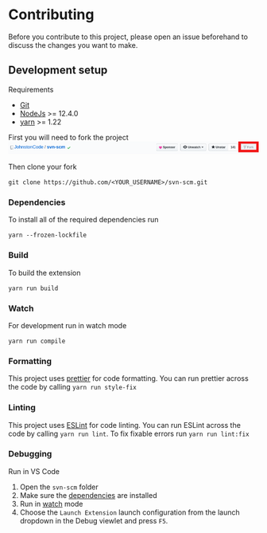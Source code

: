 # Contributing

Before you contribute to this project, please open an issue beforehand to discuss the changes you want to make.

## Development setup

Requirements    
* [Git](https://git-scm.com/)
* [NodeJs](https://nodejs.org/) >= 12.4.0
* [yarn](https://classic.yarnpkg.com/lang/en/) >= 1.22

First you will need to fork the project
![Github Fork](https://raw.githubusercontent.com/JohnstonCode/svn-scm/master/images/docs/fork.png)

Then clone your fork
```
git clone https://github.com/<YOUR_USERNAME>/svn-scm.git
```

### Dependencies
To install all of the required dependencies run
```
yarn --frozen-lockfile
```

### Build
To build the extension
```
yarn run build
```

### Watch
For development run in watch mode
```
yarn run compile
```

### Formatting
This project uses [prettier](https://prettier.io/) for code formatting. You can run prettier across the code by calling `yarn run style-fix`

### Linting
This project uses [ESLint](https://eslint.org/) for code linting. You can run ESLint across the code by calling `yarn run lint`. To fix fixable errors run `yarn run lint:fix`

### Debugging
Run in VS Code
1. Open the `svn-scm` folder
2. Make sure the [dependencies](#dependencies) are installed
3. Run in [watch](#watch) mode
4. Choose the `Launch Extension` launch configuration from the launch dropdown in the Debug viewlet and press `F5`.
